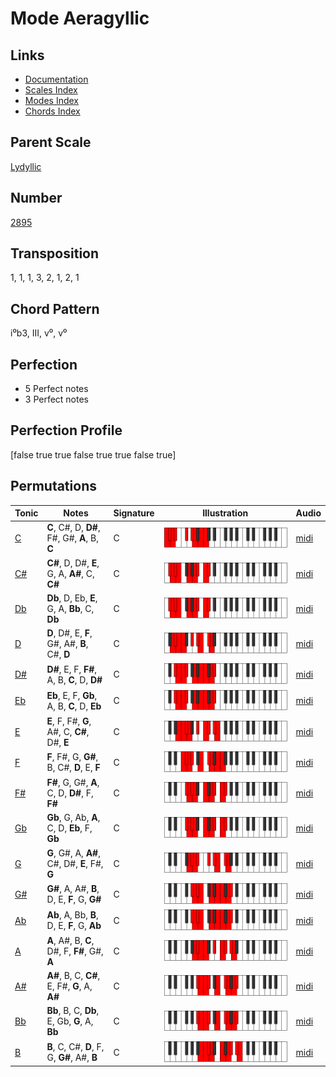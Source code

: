 # Mode Aeragyllic

## Links

- [Documentation](README.md)
- [Scales Index](Scales.md)
- [Modes Index](Modes.md)
- [Chords Index](Chords.md)

## Parent Scale

[Lydyllic](ScaleLydyllic.md)

## Number

[2895](https://ianring.com/musictheory/scales/2895)

## Transposition

1, 1, 1, 3, 2, 1, 2, 1

## Chord Pattern

i⁰b3, III, v⁰, v⁰

## Perfection

- 5 Perfect notes
- 3 Perfect notes

## Perfection Profile

[false true true false true true false true]

## Permutations

| Tonic | Notes | Signature | Illustration | Audio |
|-------|-------|-----------|--------------|-------|
| [C](ModeCNaturalAeragyllic.md) | **C**, C#, D, **D#**, F#, G#, **A**, B, **C** | C | ![CNaturalAeragyllic](ModeCNaturalAeragyllic.png) | [midi](https://github.com/edipermadi/music/blob/main/docs/ModeCNaturalAeragyllic.mid?raw=true) |
| [C#](ModeCSharpAeragyllic.md) | **C#**, D, D#, **E**, G, A, **A#**, C, **C#** | C | ![CSharpAeragyllic](ModeCSharpAeragyllic.png) | [midi](https://github.com/edipermadi/music/blob/main/docs/ModeCSharpAeragyllic.mid?raw=true) |
| [Db](ModeDFlatAeragyllic.md) | **Db**, D, Eb, **E**, G, A, **Bb**, C, **Db** | C | ![DFlatAeragyllic](ModeDFlatAeragyllic.png) | [midi](https://github.com/edipermadi/music/blob/main/docs/ModeDFlatAeragyllic.mid?raw=true) |
| [D](ModeDNaturalAeragyllic.md) | **D**, D#, E, **F**, G#, A#, **B**, C#, **D** | C | ![DNaturalAeragyllic](ModeDNaturalAeragyllic.png) | [midi](https://github.com/edipermadi/music/blob/main/docs/ModeDNaturalAeragyllic.mid?raw=true) |
| [D#](ModeDSharpAeragyllic.md) | **D#**, E, F, **F#**, A, B, **C**, D, **D#** | C | ![DSharpAeragyllic](ModeDSharpAeragyllic.png) | [midi](https://github.com/edipermadi/music/blob/main/docs/ModeDSharpAeragyllic.mid?raw=true) |
| [Eb](ModeEFlatAeragyllic.md) | **Eb**, E, F, **Gb**, A, B, **C**, D, **Eb** | C | ![EFlatAeragyllic](ModeEFlatAeragyllic.png) | [midi](https://github.com/edipermadi/music/blob/main/docs/ModeEFlatAeragyllic.mid?raw=true) |
| [E](ModeENaturalAeragyllic.md) | **E**, F, F#, **G**, A#, C, **C#**, D#, **E** | C | ![ENaturalAeragyllic](ModeENaturalAeragyllic.png) | [midi](https://github.com/edipermadi/music/blob/main/docs/ModeENaturalAeragyllic.mid?raw=true) |
| [F](ModeFNaturalAeragyllic.md) | **F**, F#, G, **G#**, B, C#, **D**, E, **F** | C | ![FNaturalAeragyllic](ModeFNaturalAeragyllic.png) | [midi](https://github.com/edipermadi/music/blob/main/docs/ModeFNaturalAeragyllic.mid?raw=true) |
| [F#](ModeFSharpAeragyllic.md) | **F#**, G, G#, **A**, C, D, **D#**, F, **F#** | C | ![FSharpAeragyllic](ModeFSharpAeragyllic.png) | [midi](https://github.com/edipermadi/music/blob/main/docs/ModeFSharpAeragyllic.mid?raw=true) |
| [Gb](ModeGFlatAeragyllic.md) | **Gb**, G, Ab, **A**, C, D, **Eb**, F, **Gb** | C | ![GFlatAeragyllic](ModeGFlatAeragyllic.png) | [midi](https://github.com/edipermadi/music/blob/main/docs/ModeGFlatAeragyllic.mid?raw=true) |
| [G](ModeGNaturalAeragyllic.md) | **G**, G#, A, **A#**, C#, D#, **E**, F#, **G** | C | ![GNaturalAeragyllic](ModeGNaturalAeragyllic.png) | [midi](https://github.com/edipermadi/music/blob/main/docs/ModeGNaturalAeragyllic.mid?raw=true) |
| [G#](ModeGSharpAeragyllic.md) | **G#**, A, A#, **B**, D, E, **F**, G, **G#** | C | ![GSharpAeragyllic](ModeGSharpAeragyllic.png) | [midi](https://github.com/edipermadi/music/blob/main/docs/ModeGSharpAeragyllic.mid?raw=true) |
| [Ab](ModeAFlatAeragyllic.md) | **Ab**, A, Bb, **B**, D, E, **F**, G, **Ab** | C | ![AFlatAeragyllic](ModeAFlatAeragyllic.png) | [midi](https://github.com/edipermadi/music/blob/main/docs/ModeAFlatAeragyllic.mid?raw=true) |
| [A](ModeANaturalAeragyllic.md) | **A**, A#, B, **C**, D#, F, **F#**, G#, **A** | C | ![ANaturalAeragyllic](ModeANaturalAeragyllic.png) | [midi](https://github.com/edipermadi/music/blob/main/docs/ModeANaturalAeragyllic.mid?raw=true) |
| [A#](ModeASharpAeragyllic.md) | **A#**, B, C, **C#**, E, F#, **G**, A, **A#** | C | ![ASharpAeragyllic](ModeASharpAeragyllic.png) | [midi](https://github.com/edipermadi/music/blob/main/docs/ModeASharpAeragyllic.mid?raw=true) |
| [Bb](ModeBFlatAeragyllic.md) | **Bb**, B, C, **Db**, E, Gb, **G**, A, **Bb** | C | ![BFlatAeragyllic](ModeBFlatAeragyllic.png) | [midi](https://github.com/edipermadi/music/blob/main/docs/ModeBFlatAeragyllic.mid?raw=true) |
| [B](ModeBNaturalAeragyllic.md) | **B**, C, C#, **D**, F, G, **G#**, A#, **B** | C | ![BNaturalAeragyllic](ModeBNaturalAeragyllic.png) | [midi](https://github.com/edipermadi/music/blob/main/docs/ModeBNaturalAeragyllic.mid?raw=true) |

